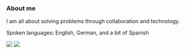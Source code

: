 ### About me
I am all about solving problems through collaboration and technology.

Spoken languages: English, German, and a bit of Spanish

![](http://github-profile-summary-cards.vercel.app/api/cards/repos-per-language?username=LucaZugic&theme=default)
![](http://github-profile-summary-cards.vercel.app/api/cards/most-commit-language?username=LucaZugic&theme=default)
